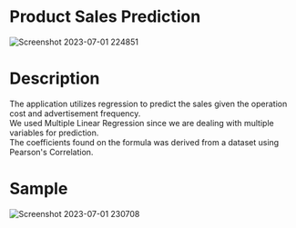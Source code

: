 #  Product Sales Prediction


![Screenshot 2023-07-01 224851](https://github.com/Bobskie-Repositories/Ads-PredictionSale/assets/111747795/7575ec8e-5abe-4eb9-98d6-70156cd80af6)

<h1>Description</h1>
The application utilizes regression to predict the sales given the operation cost and advertisement frequency. <br />
We used Multiple Linear Regression since we are dealing with multiple variables for prediction.<br />
The coefficients found on the formula was derived from a dataset using Pearson's Correlation.

<h1>Sample</h1>

![Screenshot 2023-07-01 230708](https://github.com/Bobskie-Repositories/Ads-PredictionSale/assets/111747795/27a2a6fd-78da-4e7a-880a-e611c0b464a8)


